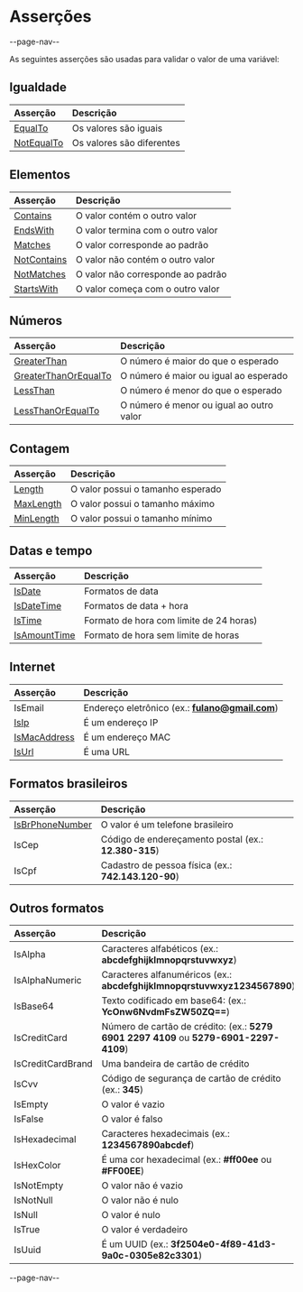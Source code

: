 # Asserções

--page-nav--

As seguintes asserções são usadas para validar o valor de uma variável:

## Igualdade

| Asserção                       | Descrição                  |
| :--                            | :--                        |
| [EqualTo](04-equalto.md)       | Os valores são iguais      |
| [NotEqualTo](04-notequalto.md) | Os valores são diferentes  |

## Elementos

| Asserção                         | Descrição                         |
| :--                              | :--                               |
| [Contains](05-contains.md)       | O valor contém o outro valor      |
| [EndsWith](05-endswith.md)       | O valor termina com o outro valor |
| [Matches](05-matches.md)         | O valor corresponde ao padrão     |
| [NotContains](05-notcontains.md) | O valor não contém o outro valor  |
| [NotMatches](05-notmatches.md)   | O valor não corresponde ao padrão |
| [StartsWith](05-startswith.md)   | O valor começa com o outro valor  |

## Números

| Asserção                                     | Descrição                                   |
| :--                                          | :--                                         |
| [GreaterThan](06-greaterthan.md)             | O número é maior do que o esperado          |
| [GreaterThanOrEqualTo](06-greaterthanorequalto.md) | O número é maior ou igual ao esperado |
| [LessThan](06-lessthan.md)                   | O número é menor do que o esperado          |
| [LessThanOrEqualTo](06-lessthanorequalto.md) | O número é menor ou igual ao outro valor    |

## Contagem

| Asserção                                     | Descrição                                  |
| :--                                          | :--                                        |
| [Length](07-length.md)                       | O valor possui o tamanho esperado          |
| [MaxLength](07-maxlength.md)                 | O valor possui o tamanho máximo            |
| [MinLength](07-minlength.md)                 | O valor possui o tamanho mínimo            |

## Datas e tempo

| Asserção                           | Descrição                               |
| :--                                | :--                                     |
| [IsDate](08-isdate.md)             | Formatos de data                        |
| [IsDateTime](08-isdatetime.md)     | Formatos de data + hora                 |
| [IsTime](08-istime.md)             | Formato de hora com limite de 24 horas) |
| [IsAmountTime](08-isamounttime.md) | Formato de hora sem limite de horas     |

## Internet

| Asserção                           | Descrição                                        |
| :--                                | :--                                              |
| IsEmail                            | Endereço eletrônico (ex.: **fulano@gmail.com**)  |
| [IsIp](09-isip.md)                 | É um endereço IP                                 |
| [IsMacAddress](09-ismacaddress.md) | É um endereço MAC                                |
| [IsUrl](09-isurl.md)               | É uma URL                                        |

## Formatos brasileiros

| Asserção           | Descrição                                              |
| :--                | :--                                                    |
| [IsBrPhoneNumber](10-isbrphonenumber.md) | O valor é um telefone brasileiro |
| IsCep              | Código de endereçamento postal (ex.: **12.380-315**)   |
| IsCpf              | Cadastro de pessoa física (ex.: **742.143.120-90**)    |

## Outros formatos

| Asserção           | Descrição                                                                |
| :--                | :--                                                                      |
| IsAlpha            | Caracteres alfabéticos (ex.: **abcdefghijklmnopqrstuvwxyz**)             |
| IsAlphaNumeric     | Caracteres alfanuméricos (ex.: **abcdefghijklmnopqrstuvwxyz1234567890**) |
| IsBase64           | Texto codificado em base64: (ex.: **YcOnw6NvdmFsZW50ZQ==**)              |
| IsCreditCard       | Número de cartão de crédito: (ex.: **5279 6901 2297 4109** ou **5279-6901-2297-4109**) |
| IsCreditCardBrand  | Uma bandeira de cartão de crédito                                        |
| IsCvv              | Código de segurança de cartão de crédito (ex.: **345**)                  |
| IsEmpty            | O valor é vazio                                                          |
| IsFalse            | O valor é falso                                                          |
| IsHexadecimal      | Caracteres hexadecimais (ex.: **1234567890abcdef**)                      |
| IsHexColor         | É uma cor hexadecimal (ex.: **#ff00ee** ou **#FF00EE**)                  |
| IsNotEmpty         | O valor não é vazio                                                      |
| IsNotNull          | O valor não é nulo                                                       |
| IsNull             | O valor é nulo                                                           |
| IsTrue             | O valor é verdadeiro                                                     |
| IsUuid             | É um UUID (ex.: **3f2504e0-4f89-41d3-9a0c-0305e82c3301**)                |

--page-nav--
